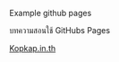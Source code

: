 Example github pages

บทความสอนใช้ GitHubs Pages

[Kopkap.in.th](https://kopkap.in.th/github-pages)


